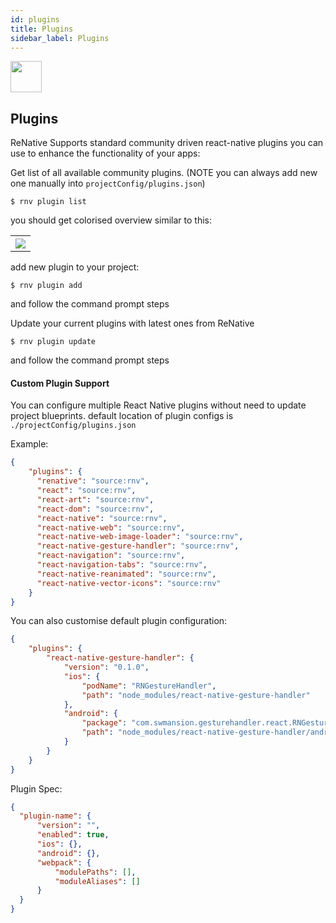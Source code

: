 ```yaml
---
id: plugins
title: Plugins
sidebar_label: Plugins
---
```



<img src="https://renative.org/img/ic_plugins.png" width=50 height=50 />

## Plugins

ReNative Supports standard community driven react-native plugins you can use to enhance the functionality of your apps:

Get list of all available community plugins. (NOTE you can always add new one manually into `projectConfig/plugins.json`)

`$ rnv plugin list`

you should get colorised overview similar to this:

<table>
  <tr>
    <th>
      <img src="https://renative.org/img/cli_plugins.png" />
    </th>
  </tr>
</table>

add new plugin to your project:

`$ rnv plugin add`

and follow the command prompt steps

Update your current plugins with latest ones from ReNative

`$ rnv plugin update`

and follow the command prompt steps

#### Custom Plugin Support

You can configure multiple React Native plugins without need to update project blueprints.
default location of plugin configs is `./projectConfig/plugins.json`

Example:

```json
{
    "plugins": {
      "renative": "source:rnv",
      "react": "source:rnv",
      "react-art": "source:rnv",
      "react-dom": "source:rnv",
      "react-native": "source:rnv",
      "react-native-web": "source:rnv",
      "react-native-web-image-loader": "source:rnv",
      "react-native-gesture-handler": "source:rnv",
      "react-navigation": "source:rnv",
      "react-navigation-tabs": "source:rnv",
      "react-native-reanimated": "source:rnv",
      "react-native-vector-icons": "source:rnv"
    }
}
```

You can also customise default plugin configuration:

```json
{
    "plugins": {
        "react-native-gesture-handler": {
            "version": "0.1.0",
            "ios": {
                "podName": "RNGestureHandler",
                "path": "node_modules/react-native-gesture-handler"
            },
            "android": {
                "package": "com.swmansion.gesturehandler.react.RNGestureHandlerPackage",
                "path": "node_modules/react-native-gesture-handler/android"
            }
        }
    }
}
```

Plugin Spec:

```json
{
  "plugin-name": {
      "version": "",
      "enabled": true,
      "ios": {},
      "android": {},
      "webpack": {
          "modulePaths": [],
          "moduleAliases": []
      }
  }
}
```
